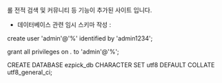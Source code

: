 롤 전적 검색 및 커뮤니티 등 기능이 추가된 사이트 입니다.

* 데이터베이스 관련 임시 스키마 작성 :

create user 'admin'@'%' identified by 'admin1234';

grant all privileges on *.* to 'admin'@'%';

CREATE DATABASE ezpick_db CHARACTER SET utf8 DEFAULT COLLATE utf8_general_ci;
